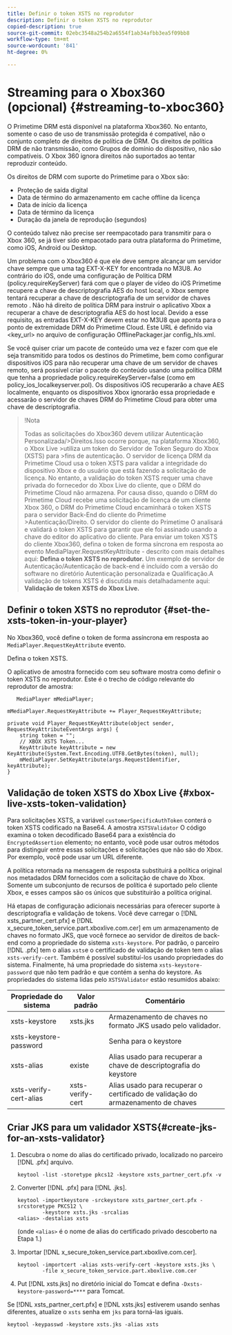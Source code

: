 ```yaml
---
title: Definir o token XSTS no reprodutor
description: Definir o token XSTS no reprodutor
copied-description: true
source-git-commit: 02ebc3548a254b2a6554f1ab34afbb3ea5f09bb8
workflow-type: tm+mt
source-wordcount: '841'
ht-degree: 0%

---
```


# Streaming para o Xbox360 (opcional) {#streaming-to-xboc360}

O Primetime DRM está disponível na plataforma Xbox360. No entanto, somente o caso de uso de transmissão protegida é compatível, não o conjunto completo de direitos de política de DRM. Os direitos de política DRM de não transmissão, como Grupos de domínio do dispositivo, não são compatíveis. O Xbox 360 ignora direitos não suportados ao tentar reproduzir conteúdo.

Os direitos de DRM com suporte do Primetime para o Xbox são:
* Proteção de saída digital
* Data de término do armazenamento em cache offline da licença
* Data de início da licença
* Data de término da licença
* Duração da janela de reprodução (segundos)

O conteúdo talvez não precise ser reempacotado para transmitir para o Xbox 360, se já tiver sido empacotado para outra plataforma do Primetime, como iOS, Android ou Desktop.

Um problema com o Xbox360 é que ele deve sempre alcançar um servidor chave sempre que uma tag EXT-X-KEY for encontrada no M3U8. Ao contrário do iOS, onde uma configuração de Política DRM (policy.requireKeyServer) fará com que o player de vídeo do iOS Primetime recupere a chave de descriptografia AES do host local, o Xbox sempre tentará recuperar a chave de descriptografia de um servidor de chaves remoto . Não há direito de política DRM para instruir o aplicativo Xbox a recuperar a chave de descriptografia AES do host local. Devido a esse requisito, as entradas EXT-X-KEY devem estar no M3U8 que aponta para o ponto de extremidade DRM do Primetime Cloud. Este URL é definido via &lt;key_url> no arquivo de configuração OfflinePackager.jar config_hls.xml.

Se você quiser criar um pacote de conteúdo uma vez e fazer com que ele seja transmitido para todos os destinos do Primetime, bem como configurar dispositivos iOS para não recuperar uma chave de um servidor de chaves remoto, será possível criar o pacote do conteúdo usando uma política DRM que tenha a propriedade policy.requireKeyServer=false (como em policy_ios_localkeyserver.pol). Os dispositivos iOS recuperarão a chave AES localmente, enquanto os dispositivos Xbox ignorarão essa propriedade e acessarão o servidor de chaves DRM do Primetime Cloud para obter uma chave de descriptografia.

>!Nota
>
>Todas as solicitações do Xbox360 devem utilizar Autenticação Personalizada/>Direitos.Isso ocorre porque, na plataforma Xbox360, o Xbox Live >utiliza um token do Servidor de Token Seguro do Xbox (XSTS) para >fins de autenticação.
>O servidor de licença DRM da Primetime Cloud usa o token XSTS para validar a integridade do dispositivo Xbox e do usuário que está fazendo a solicitação de licença. No entanto, a validação do token XSTS requer uma chave privada do fornecedor do Xbox Live do cliente, que o DRM do Primetime Cloud não armazena. Por causa disso, quando o DRM do Primetime Cloud recebe uma solicitação de licença de um cliente Xbox 360, o DRM do Primetime Cloud encaminhará o token XSTS para o servidor Back-End do cliente do Primetime >Autenticação/Direito. O servidor do cliente do Primetime
>O analisará e validará o token XSTS para garantir que ele foi assinado usando a chave do editor do aplicativo do cliente.
>Para enviar um token XSTS do cliente Xbox360, defina o token de forma síncrona em resposta ao evento MediaPlayer.RequestKeyAttribute - descrito com mais detalhes aqui: **Defina o token XSTS no reprodutor.** Um exemplo de servidor de Autenticação/Autenticação de back-end é incluído com a versão do software no diretório Autenticação personalizada e Qualificação.A validação de tokens XSTS é discutida mais detalhadamente aqui: **Validação de token XSTS do Xbox Live.**


## Definir o token XSTS no reprodutor {#set-the-xsts-token-in-your-player}

No Xbox360, você define o token de forma assíncrona em resposta ao `MediaPlayer.RequestKeyAttribute` evento.

Defina o token XSTS.

O aplicativo de amostra fornecido com seu software mostra como definir o token XSTS no reprodutor. Este é o trecho de código relevante do reprodutor de amostra:

```
   MediaPlayer mMediaPlayer;  
 
mMediaPlayer.RequestKeyAttribute += Player_RequestKeyAttribute;  
 
private void Player_RequestKeyAttribute(object sender, RequestKeyAttributeEventArgs args) {  
    string token = "";  
    // XBOX XSTS Token...  
    KeyAttribute keyAttribute = new KeyAttribute(System.Text.Encoding.UTF8.GetBytes(token), null);  
    mMediaPlayer.SetKeyAttribute(args.RequestIdentifier, keyAttribute);  
} 
```

## Validação de token XSTS do Xbox Live {#xbox-live-xsts-token-validation}

Para solicitações XSTS, a variável `customerSpecificAuthToken` conterá o token XSTS codificado na Base64. A amostra `XSTSValidator` O código examina o token decodificado Base64 para a existência do `EncryptedAssertion` elemento; no entanto, você pode usar outros métodos para distinguir entre essas solicitações e solicitações que não são do Xbox. Por exemplo, você pode usar um URL diferente.

A política retornada na mensagem de resposta substituirá a política original nos metadados DRM fornecidos com a solicitação de chave do Xbox. Somente um subconjunto de recursos de política é suportado pelo cliente Xbox, e esses campos são os únicos que substituirão a política original.

Há etapas de configuração adicionais necessárias para oferecer suporte à descriptografia e validação de tokens. Você deve carregar o [!DNL xsts_partner_cert.pfx] e [!DNL x_secure_token_service.part.xboxlive.com.cer] em um armazenamento de chaves no formato JKS, que você fornece ao servidor de direitos de back-end como a propriedade do sistema `xsts-keystore`. Por padrão, o parceiro [!DNL .pfx] tem o alias `xsts`e o certificado de validação de token tem o alias `xsts-verify-cert`. Também é possível substituí-los usando propriedades do sistema. Finalmente, há uma propriedade do sistema `xsts-keystore-password` que não tem padrão e que contém a senha do keystore. As propriedades do sistema lidas pelo `XSTSValidator` estão resumidos abaixo:

| Propriedade do sistema | Valor padrão | Comentário |
|---|---|---|
| xsts-keystore | xsts.jks | Armazenamento de chaves no formato JKS usado pelo validador. |
| xsts-keystore-password | | Senha para o keystore |
| xsts-alias | existe | Alias usado para recuperar a chave de descriptografia do keystore |
| xsts-verify-cert-alias | xsts-verify-cert | Alias usado para recuperar o certificado de validação do armazenamento de chaves |

## Criar JKS para um validador XSTS{#create-jks-for-an-xsts-validator}

1. Descubra o nome do alias do certificado privado, localizado no parceiro [!DNL .pfx] arquivo.

   ```
   keytool -list -storetype pkcs12 -keystore xsts_partner_cert.pfx -v 
   ```

1. Converter [!DNL .pfx] para [!DNL .jks].

   ```
   keytool -importkeystore -srckeystore xsts_partner_cert.pfx -srcstoretype PKCS12 \  
           -keystore xsts.jks -srcalias  
   <alias> -destalias xsts
   ```

   (onde `<alias>` é o nome de alias do certificado privado descoberto na Etapa 1.)
1. Importar [!DNL x_secure_token_service.part.xboxlive.com.cer].

   ```
   keytool -importcert -alias xsts-verify-cert -keystore xsts.jks \  
           -file x_secure_token_service.part.xboxlive.com.cer 
   ```

1. Put [!DNL xsts.jks] no diretório inicial do Tomcat e defina `-Dxsts-keystore-password=****` para Tomcat.

Se [!DNL xsts_partner_cert.pfx] e [!DNL xsts.jks] estiverem usando senhas diferentes, atualize o `xsts` senha em `jks` para torná-las iguais.

```
keytool -keypasswd -keystore xsts.jks -alias xsts 
```
